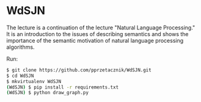 WdSJN
================

The lecture is a continuation of the lecture "Natural Language Processing." It is an introduction to the issues of describing semantics and shows the importance of the semantic motivation of natural language processing algorithms.

Run:
```Bash
$ git clone https://github.com/pprzetacznik/WdSJN.git
$ cd WdSJN
$ mkvirtualenv WdSJN
(WdSJN) $ pip install -r requirements.txt
(WdSJN) $ python draw_graph.py
```


